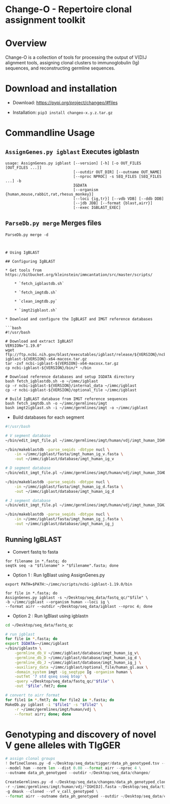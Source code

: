 Change-O - Repertoire clonal assignment toolkit
===============================================

# Overview

Change-O is a collection of tools for processing the output of V(D)J alignment tools, assigning clonal clusters to immunoglobulin (Ig) sequences, and reconstructing germline sequences.

# Download and installation

* Download: https://pypi.org/project/changeo/#files

* Installation: `pip3 install changeo-x.y.z.tar.gz`

# Commandline Usage

## `AssignGenes.py igblast` Executes igblastn

```
usage: AssignGenes.py igblast [--version] [-h] [-o OUT_FILES [OUT_FILES ...]]
                              [--outdir OUT_DIR] [--outname OUT_NAME]
                              [--nproc NPROC] -s SEQ_FILES [SEQ_FILES ...] -b
                              IGDATA
                              [--organism {human,mouse,rabbit,rat,rhesus_monkey}]
                              [--loci {ig,tr}] [--vdb VDB] [--ddb DDB]
                              [--jdb JDB] [--format {blast,airr}]
                              [--exec IGBLAST_EXEC]
```

## `ParseDb.py merge` Merges files

```
ParseDb.py merge -d 



# Using IgBLAST

## Configuring IgBLAST

* Get tools from https://bitbucket.org/kleinstein/immcantation/src/master/scripts/

	* `fetch_igblastdb.sh`

	* `fetch_imgtdb.sh`

	* `clean_imgtdb.py`

	* `imgt2igblast.sh`

* Download and configure the IgBLAST and IMGT reference databases

```bash
#!/usr/bash

# Download and extract IgBLAST
VERSION="1.19.0"
wget ftp://ftp.ncbi.nih.gov/blast/executables/igblast/release/${VERSION}/ncbi-igblast-${VERSION}-x64-macosx.tar.gz
tar -zxf ncbi-igblast-${VERSION}-x64-macosx.tar.gz
cp ncbi-igblast-${VERSION}/bin/* ~/bin

# Download reference databases and setup IGDATA directory
bash fetch_igblastdb.sh -o ~/immc/igblast
cp -r ncbi-igblast-${VERSION}/internal_data ~/immc/igblast
cp -r ncbi-igblast-${VERSION}/optional_file ~/immc/igblast

# Build IgBLAST database from IMGT reference sequences
bash fetch_imgtdb.sh -o ~/immc/germlines/imgt
bash imgt2igblast.sh -i ~/immc/germlines/imgt -o ~/immc/igblast
```

* Build databases for each segment

```bash
#!/usr/bash

# V segment database
~/bin/edit_imgt_file.pl ~/immc/germlines/imgt/human/vdj/imgt_human_IGHV.fasta > ~/immc/igblast/fasta/imgt_human_ig_v.fasta

~/bin/makeblastdb -parse_seqids -dbtype nucl \
    -in ~/immc/igblast/fasta/imgt_human_ig_v.fasta \
    -out ~/immc/igblast/database/imgt_human_ig_v

# D segment database
~/bin/edit_imgt_file.pl ~/immc/germlines/imgt/human/vdj/imgt_human_IGHD.fasta > ~/immc/igblast/fasta/imgt_human_ig_d.fasta

~/bin/makeblastdb -parse_seqids -dbtype nucl \
    -in ~/immc/igblast/fasta/imgt_human_ig_d.fasta \
    -out ~/immc/igblast/database/imgt_human_ig_d

# J segment database
~/bin/edit_imgt_file.pl ~/immc/germlines/imgt/human/vdj/imgt_human_IGHJ.fasta > ~/immc/igblast/fasta/imgt_human_ig_j.fasta

~/bin/makeblastdb -parse_seqids -dbtype nucl \
    -in ~/immc/igblast/fasta/imgt_human_ig_j.fasta \
    -out ~/immc/igblast/database/imgt_human_ig_j
```

## Running IgBLAST

* Convert fastq to fasta

```
for filename in *.fastq; do
seqtk seq -a "$filename" > "$filename".fasta; done
```
 
* Option 1 : Run IgBlast using AssignGenes.py

```
export PATH=$PATH:~/immc/scripts/ncbi-igblast-1.19.0/bin

for file in *.fasta; do
AssignGenes.py igblast -s ~/Desktop/seq_data/fastq_qc/"$file" \
-b ~/immc/igblast --organism human --loci ig \
--format airr --outdir ~/Desktop/seq_data/igblast --nproc 4; done
```

* Option 2 : Run IgBlast using igblastn

```bash
cd ~/Desktop/seq_data/fastq_qc

# run igblast
for file in *.fasta; do
export IGDATA=~/immc/igblast
~/bin/igblastn \
    -germline_db_V ~/immc/igblast/database/imgt_human_ig_v\
    -germline_db_D ~/immc/igblast/database/imgt_human_ig_d \
    -germline_db_J ~/immc/igblast/database/imgt_human_ig_j \
    -auxiliary_data ~/immc/igblast/optional_file/human_gl.aux \
    -domain_system imgt -ig_seqtype Ig -organism human \
    -outfmt '7 std qseq sseq btop' \
    -query ~/Desktop/seq_data/fastq_qc/"$file" \
    -out "$file".fmt7; done

# convert to airr format
for file1 in *.fmt7; do for file2 in *.fasta; do
MakeDb.py igblast -i "$file1" -s "$file2" \
    -r ~/immc/germlines/imgt/human/vdj \
    --format airr; done; done
```

# 



# Genotyping and discovery of novel V gene alleles with TIgGER



```python
# assign clonal groups
! DefineClones.py -d ~/Desktop/seq_data/tigger/data_ph_genotyped.tsv --vf v_call_genotyped \
--model ham --norm len --dist 0.08 --format airr --nproc 4 \
--outname data_ph_genotyped --outdir ~/Desktop/seq_data/changeo/
```

```python
CreateGermlines.py -d ~/Desktop/seq_data/changeo/data_ph_genotyped_clone-pass.tsv \
-r ~/immc/germlines/imgt/human/vdj/*IGH[DJ].fasta ~/Desktop/seq_data/tigger/v_genotype.fasta \
-g dmask --cloned --vf v_call_genotyped \
--format airr --outname data_ph_genotyped --outdir ~/Desktop/seq_data/changeo/
```
















